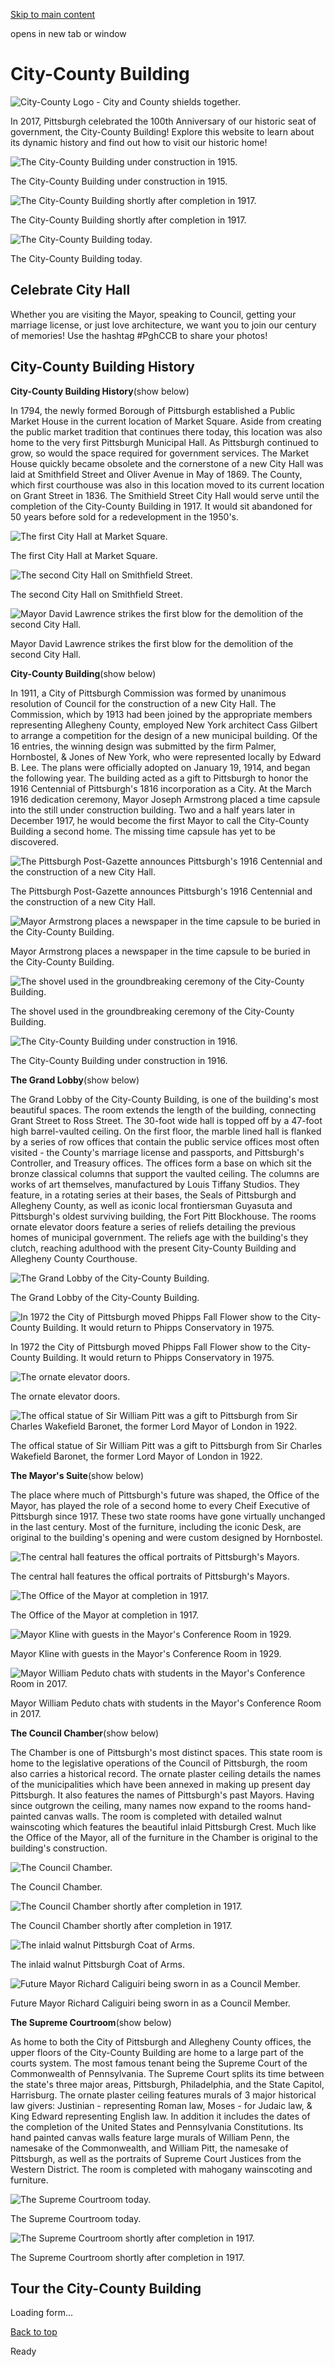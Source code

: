 [Skip to main content](https://www.pittsburghpa.gov/City-Government/Mayor/City-County-Building#main-content)

opens in new tab or window

# City-County Building

![City-County Logo - City and County shields together.](https://www.pittsburghpa.gov/files/assets/city/v/1/mayor/images/ccb-tour/city_county_logo_2018-original.png?w=250&h=204)

In 2017, Pittsburgh celebrated the 100th Anniversary of our historic seat of government, the City-County Building! Explore this website to learn about its dynamic history and find out how to visit our historic home!

![The City-County Building under construction in 1915.](https://www.pittsburghpa.gov/files/assets/city/v/1/mayor/images/ccb-tour/ccb-1.jpg?w=300&h=236)

The City-County Building under construction in 1915.

![The City-County Building shortly after completion in 1917.](https://www.pittsburghpa.gov/files/assets/city/v/1/mayor/images/ccb-tour/ccb-2.jpg?w=325&h=236)

The City-County Building shortly after completion in 1917.

![The City-County Building today.](https://www.pittsburghpa.gov/files/assets/city/v/1/mayor/images/ccb-tour/ccb-3.jpg?w=354&h=236)

The City-County Building today.

## Celebrate City Hall

Whether you are visiting the Mayor, speaking to Council, getting your marriage license, or just love architecture, we want you to join our century of memories! Use the hashtag #PghCCB to share your photos!

## City-County Building History

**City-County Building History**(show below)

In 1794, the newly formed Borough of Pittsburgh established a Public Market House in the current location of Market Square. Aside from creating the public market tradition that continues there today, this location was also home to the very first Pittsburgh Municipal Hall. As Pittsburgh continued to grow, so would the space required for government services. The Market House quickly became obsolete and the cornerstone of a new City Hall was laid at Smithfield Street and Oliver Avenue in May of 1869. The County, which first courthouse was also in this location moved to its current location on Grant Street in 1836. The Smithield Street City Hall would serve until the completion of the City-County Building in 1917. It would sit abandoned for 50 years before sold for a redevelopment in the 1950's.

![The first City Hall at Market Square.](https://www.pittsburghpa.gov/files/assets/city/v/1/mayor/images/ccb-tour/cityhall-1.jpg?w=300&h=192)

The first City Hall at Market Square.

![The second City Hall on Smithfield Street.](https://www.pittsburghpa.gov/files/assets/city/v/1/mayor/images/ccb-tour/old-cityhall.jpg?w=300&h=347)

The second City Hall on Smithfield Street.

![Mayor David Lawrence strikes the first blow for the demolition of the second City Hall.](https://www.pittsburghpa.gov/files/assets/city/v/1/mayor/images/ccb-tour/lawrence-hall.jpg?w=300&h=231)

Mayor David Lawrence strikes the first blow for the demolition of the second City Hall.

**City-County Building**(show below)

In 1911, a City of Pittsburgh Commission was formed by unanimous resolution of Council for the construction of a new City Hall. The Commission, which by 1913 had been joined by the appropriate members representing Allegheny County, employed New York architect Cass Gilbert to arrange a competition for the design of a new municipal building. Of the 16 entries, the winning design was submitted by the firm Palmer, Hornbostel, & Jones of New York, who were represented locally by Edward B. Lee. The plans were officially adopted on January 19, 1914, and began the following year. The building acted as a gift to Pittsburgh to honor the 1916 Centennial of Pittsburgh's 1816 incorporation as a City. At the March 1916 dedication ceremony, Mayor Joseph Armstrong placed a time capsule into the still under construction building. Two and a half years later in December 1917, he would become the first Mayor to call the City-County Building a second home. The missing time capsule has yet to be discovered.

![The Pittsburgh Post-Gazette announces Pittsburgh's 1916 Centennial and the construction of a new City Hall.](https://www.pittsburghpa.gov/files/assets/city/v/1/mayor/images/ccb-tour/newspaper-page.jpg?w=300&h=156)

The Pittsburgh Post-Gazette announces Pittsburgh's 1916 Centennial and the construction of a new City Hall.

![Mayor Armstrong places a newspaper in the time capsule to be buried in the City-County Building.](https://www.pittsburghpa.gov/files/assets/city/v/1/mayor/images/ccb-tour/time-cap.jpg?w=300&h=447)

Mayor Armstrong places a newspaper in the time capsule to be buried in the City-County Building.

![The shovel used in the groundbreaking ceremony of the City-County Building.](https://www.pittsburghpa.gov/files/assets/city/v/1/mayor/images/ccb-tour/shovel.jpg?w=300&h=305)

The shovel used in the groundbreaking ceremony of the City-County Building.

![The City-County Building under construction in 1916.](https://www.pittsburghpa.gov/files/assets/city/v/1/mayor/images/ccb-tour/ccb-4.jpg?w=300&h=384)

The City-County Building under construction in 1916.

**The Grand Lobby**(show below)

The Grand Lobby of the City-County Building, is one of the building's most beautiful spaces. The room extends the length of the building, connecting Grant Street to Ross Street. The 30-foot wide hall is topped off by a 47-foot high barrel-vaulted ceiling. On the first floor, the marble lined hall is flanked by a series of row offices that contain the public service offices most often visited - the County's marriage license and passports, and Pittsburgh's Controller, and Treasury offices. The offices form a base on which sit the bronze classical columns that support the vaulted ceiling. The columns are works of art themselves, manufactured by Louis Tiffany Studios. They feature, in a rotating series at their bases, the Seals of Pittsburgh and Allegheny County, as well as iconic local frontiersman Guyasuta and Pittsburgh's oldest surviving building, the Fort Pitt Blockhouse. The rooms ornate elevator doors feature a series of reliefs detailing the previous homes of municipal government. The reliefs age with the building's they clutch, reaching adulthood with the present City-County Building and Allegheny County Courthouse.

![The Grand Lobby of the City-County Building.](https://www.pittsburghpa.gov/files/assets/city/v/1/mayor/images/ccb-tour/lobby.jpg?w=300&h=379)

The Grand Lobby of the City-County Building.

![In 1972 the City of Pittsburgh moved Phipps Fall Flower show to the City-County Building. It would return to Phipps Conservatory in 1975.](https://www.pittsburghpa.gov/files/assets/city/v/1/mayor/images/ccb-tour/flower.jpg?w=300&h=424)

In 1972 the City of Pittsburgh moved Phipps Fall Flower show to the City-County Building. It would return to Phipps Conservatory in 1975.

![The ornate elevator doors.](https://www.pittsburghpa.gov/files/assets/city/v/1/mayor/images/ccb-tour/elevator.jpg?w=300&h=459)

The ornate elevator doors.

![The offical statue of Sir William Pitt was a gift to Pittsburgh from Sir Charles Wakefield Baronet, the former Lord Mayor of London in 1922.](https://www.pittsburghpa.gov/files/assets/city/v/1/mayor/images/ccb-tour/bust.jpg?w=300&h=200)

The offical statue of Sir William Pitt was a gift to Pittsburgh from Sir Charles Wakefield Baronet, the former Lord Mayor of London in 1922.

**The Mayor's Suite**(show below)

The place where much of Pittsburgh's future was shaped, the Office of the Mayor, has played the role of a second home to every Cheif Executive of Pittsburgh since 1917. These two state rooms have gone virtually unchanged in the last century. Most of the furniture, including the iconic Desk, are original to the building's opening and were custom designed by Hornbostel.

![The central hall features the offical portraits of Pittsburgh's Mayors.](https://www.pittsburghpa.gov/files/assets/city/v/1/mayor/images/ccb-tour/hall-of-mayors.jpg?w=300&h=195)

The central hall features the offical portraits of Pittsburgh's Mayors.

![The Office of the Mayor at completion in 1917.](https://www.pittsburghpa.gov/files/assets/city/v/1/mayor/images/ccb-tour/mayors-1917.jpg?w=300&h=245)

The Office of the Mayor at completion in 1917.

![Mayor Kline with guests in the Mayor's Conference Room in 1929.](https://www.pittsburghpa.gov/files/assets/city/v/1/mayor/images/ccb-tour/kline.jpg?w=300&h=206)

Mayor Kline with guests in the Mayor's Conference Room in 1929.

![Mayor William Peduto chats with students in the Mayor's Conference Room in 2017.](https://www.pittsburghpa.gov/files/assets/city/v/1/mayor/images/ccb-tour/peduto-students.jpg?w=300&h=225)

Mayor William Peduto chats with students in the Mayor's Conference Room in 2017.

**The Council Chamber**(show below)

The Chamber is one of Pittsburgh's most distinct spaces. This state room is home to the legislative operations of the Council of Pittsburgh, the room also carries a historical record. The ornate plaster ceiling details the names of the municipalities which have been annexed in making up present day Pittsburgh. It also features the names of Pittsburgh's past Mayors. Having since outgrown the ceiling, many names now expand to the rooms hand-painted canvas walls. The room is completed with detailed walnut wainscoting which features the beautiful inlaid Pittsburgh Crest. Much like the Office of the Mayor, all of the furniture in the Chamber is original to the building's construction.

![The Council Chamber.](https://www.pittsburghpa.gov/files/assets/city/v/1/mayor/images/ccb-tour/chamber-new.jpg?w=300&h=200)

The Council Chamber.

![The Council Chamber shortly after completion in 1917.](https://www.pittsburghpa.gov/files/assets/city/v/1/mayor/images/ccb-tour/chamber-1917.jpg?w=300&h=242)

The Council Chamber shortly after completion in 1917.

![The inlaid walnut Pittsburgh Coat of Arms.](https://www.pittsburghpa.gov/files/assets/city/v/1/mayor/images/ccb-tour/walnut-coa.jpg?w=300&h=449)

The inlaid walnut Pittsburgh Coat of Arms.

![Future Mayor Richard Caliguiri being sworn in as a Council Member.](https://www.pittsburghpa.gov/files/assets/city/v/1/mayor/images/ccb-tour/dick-c.jpg?w=300&h=237)

Future Mayor Richard Caliguiri being sworn in as a Council Member.

**The Supreme Courtroom**(show below)

As home to both the City of Pittsburgh and Allegheny County offices, the upper floors of the City-County Building are home to a large part of the courts system. The most famous tenant being the Supreme Court of the Commonwealth of Pennsylvania. The Supreme Court splits its time between the state's three major areas, Pittsburgh, Philadelphia, and the State Capitol, Harrisburg. The ornate plaster ceiling features murals of 3 major historical law givers: Justinian - representing Roman law, Moses - for Judaic law, & King Edward representing English law. In addition it includes the dates of the completion of the United States and Pennsylvania Constitutions. Its hand painted canvas walls feature large murals of William Penn, the namesake of the Commonwealth, and William Pitt, the namesake of Pittsburgh, as well as the portraits of Supreme Court Justices from the Western District. The room is completed with mahogany wainscoting and furniture.

![The Supreme Courtroom today.](https://www.pittsburghpa.gov/files/assets/city/v/1/mayor/images/ccb-tour/supreme-court-today.jpg?w=300&h=200)

The Supreme Courtroom today.

![The Supreme Courtroom shortly after completion in 1917.](https://www.pittsburghpa.gov/files/assets/city/v/1/mayor/images/ccb-tour/supreme-court-room.jpg?w=300&h=242)

The Supreme Courtroom shortly after completion in 1917.

## Tour the City-County Building

Loading form...

[Back to top](https://www.pittsburghpa.gov/City-Government/Mayor/City-County-Building#body-top)

Ready
